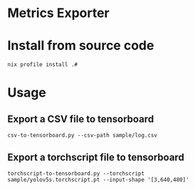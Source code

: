 # Metrics Exporter

# Install from source code

```
nix profile install .#
```

# Usage

## Export a CSV file to tensorboard

```
csv-to-tensorboard.py --csv-path sample/log.csv
```

## Export a torchscript file to tensorboard

```
torchscript-to-tensorboard.py --torchscript sample/yolov5s.torchscript.pt --input-shape '[3,640,480]'
```

